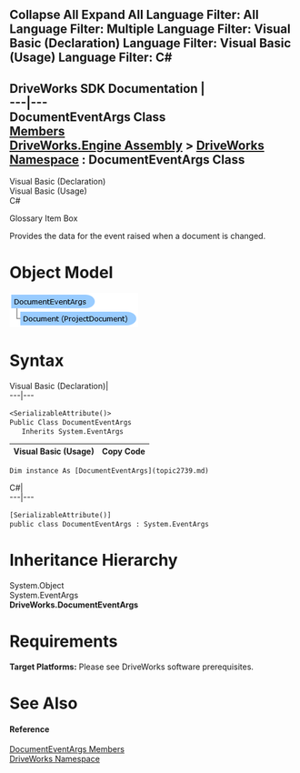 Collapse All Expand All Language Filter: All  Language Filter: Multiple  Language Filter: Visual Basic (Declaration) Language Filter: Visual Basic (Usage) Language Filter: C#  
---  
DriveWorks SDK Documentation  |   
---|---  
DocumentEventArgs Class   
[Members](topic2740.md)   
[DriveWorks.Engine Assembly](topic2156.md) > [DriveWorks Namespace](topic2159.md) : DocumentEventArgs Class  
---  
  
Visual Basic (Declaration)    
Visual Basic (Usage)    
C# 

Glossary Item Box

Provides the data for the event raised when a document is changed. 

# Object Model

![](dotnetdiagramimages/image111.png)

# Syntax

Visual Basic (Declaration)|   
---|---  
      
    
    <SerializableAttribute()>
    Public Class DocumentEventArgs 
       Inherits System.EventArgs  
  
Visual Basic (Usage)| Copy Code  
---|---  
      
    
    Dim instance As [DocumentEventArgs](topic2739.md)  
  
C#|   
---|---  
      
    
    [SerializableAttribute()]
    public class DocumentEventArgs : System.EventArgs   
  
# Inheritance Hierarchy

System.Object  
System.EventArgs  
**DriveWorks.DocumentEventArgs**  


# Requirements

**Target Platforms:** Please see DriveWorks software prerequisites.

# See Also

#### Reference

[DocumentEventArgs Members](topic2740.md)   
[DriveWorks Namespace](topic2159.md)



